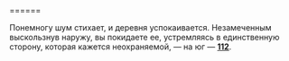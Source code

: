 ======

Понемногу шум стихает, и деревня успокаивается. Незамеченным выскользнув наружу, вы покидаете ее, устремляясь в единственную сторону, которая кажется неохраняемой, — на юг — [**112**](#n_112).

